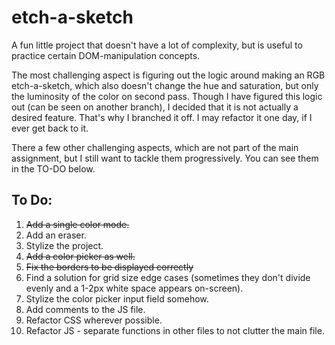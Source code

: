 # etch-a-sketch

A fun little project that doesn't have a lot of complexity, but is useful to practice certain DOM-manipulation concepts.

The most challenging aspect is figuring out the logic around making an RGB etch-a-sketch, which also doesn't change the hue and saturation, but only the luminosity of the color on second pass. Though I have figured this logic out (can be seen on another branch), I decided that it is not actually a desired feature. That's why I branched it off. I may refactor it one day, if I ever get back to it.

There a few other challenging aspects, which are not part of the main assignment, but I still want to tackle them progressively. You can see them in the TO-DO below.

## To Do:

1. ~~Add a single color mode.~~
2. Add an eraser.
3. Stylize the project.
4. ~~Add a color picker as well.~~
5. ~~Fix the borders to be displayed correctly~~
6. Find a solution for grid size edge cases (sometimes they don't divide evenly and a 1-2px white space appears on-screen).
7. Stylize the color picker input field somehow.
8. Add comments to the JS file.
9. Refactor CSS wherever possible.
10. Refactor JS - separate functions in other files to not clutter the main file.
